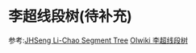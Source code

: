 # 李超线段树(待补充)

参考:[JHSeng Li-Chao Segment Tree](https://www.cnblogs.com/JHSeng/p/10896570.html) [OIwiki 李超线段树](https://oi-wiki.org/ds/li-chao-tree/)
